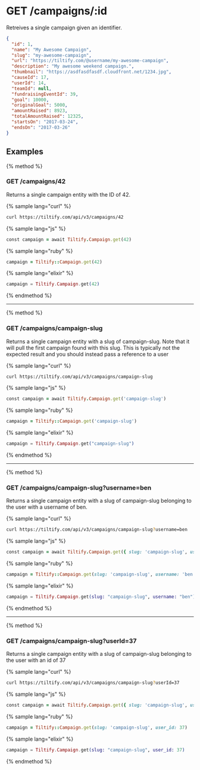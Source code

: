 # GET /campaigns/:id

Retreives a single campaign given an identifier.

```json
{
  "id": 1,
  "name": "My Awesome Campaign",
  "slug": "my-awesome-campaign",
  "url": "https://tiltify.com/@username/my-awesome-campaign",
  "description": "My awesome weekend campaign.",
  "thumbnail": "https://asdfasdfasdf.cloudfront.net/1234.jpg",
  "causeId": 17,
  "userId": 14,
  "teamId": null,
  "fundraisingEventId": 39,
  "goal": 10000,
  "originalGoal": 5000,
  "amountRaised": 8923,
  "totalAmountRaised": 12325,
  "startsOn": "2017-03-24",
  "endsOn": "2017-03-26"
}
```

## Examples

{% method %}
### GET /campaigns/42
Returns a single campaign entity with the ID of 42.

{% sample lang="curl" %}
```bash
curl https://tiltify.com/api/v3/campaigns/42
```

{% sample lang="js" %}
```ruby
const campaign = await Tiltify.Campaign.get(42)
```

{% sample lang="ruby" %}
```ruby
campaign = Tiltify::Campaign.get(42)
```

{% sample lang="elixir" %}
```elixir
campaign = Tiltify.Campaign.get(42)
```

{% endmethod %}

---

{% method %}
### GET /campaigns/campaign-slug
Returns a single campaign entity with a slug of campaign-slug. Note that it
will pull the first campaign found with this slug. This is typically not the
expected result and you should instead pass a reference to a user

{% sample lang="curl" %}
```bash
curl https://tiltify.com/api/v3/campaigns/campaign-slug
```

{% sample lang="js" %}
```ruby
const campaign = await Tiltify.Campaign.get('campaign-slug')
```

{% sample lang="ruby" %}
```ruby
campaign = Tiltify::Campaign.get('campaign-slug')
```

{% sample lang="elixir" %}
```elixir
campaign = Tiltify.Campaign.get("campaign-slug")
```

{% endmethod %}

---

{% method %}
### GET /campaigns/campaign-slug?username=ben
Returns a single campaign entity with a slug of campaign-slug belonging to the
user with a username of ben.

{% sample lang="curl" %}
```bash
curl https://tiltify.com/api/v3/campaigns/campaign-slug?username=ben
```

{% sample lang="js" %}
```ruby
const campaign = await Tiltify.Campaign.get({ slug: 'campaign-slug', username: 'ben' })
```

{% sample lang="ruby" %}
```ruby
campaign = Tiltify::Campaign.get(slug: 'campaign-slug', username: 'ben')
```

{% sample lang="elixir" %}
```elixir
campaign = Tiltify.Campaign.get(slug: "campaign-slug", username: "ben")
```

{% endmethod %}

---

{% method %}
### GET /campaigns/campaign-slug?userId=37
Returns a single campaign entity with a slug of campaign-slug belonging to the
user with an id of 37

{% sample lang="curl" %}
```bash
curl https://tiltify.com/api/v3/campaigns/campaign-slug?userId=37
```

{% sample lang="js" %}
```ruby
const campaign = await Tiltify.Campaign.get({ slug: 'campaign-slug', userId: 37 })
```

{% sample lang="ruby" %}
```ruby
campaign = Tiltify::Campaign.get(slug: 'campaign-slug', user_id: 37)
```

{% sample lang="elixir" %}
```elixir
campaign = Tiltify.Campaign.get(slug: "campaign-slug", user_id: 37)
```

{% endmethod %}

